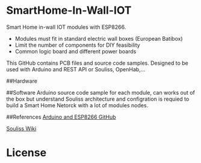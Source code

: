 # SmartHome-In-Wall-IOT

Smart Home in-wall IOT modules with ESP8266.

* Modules must fit in standard electric wall boxes (European Batibox)
* Limit the number of components for DIY feasibility
* Common logic board and different power boards

This GitHub contains PCB files and source code samples.
Designed to be used with Arduino and REST API or Souliss, OpenHab,...

##Hardware


##Software
Arduino source code sample for each module, can works out of the box but understand Souliss architecture and configration is requied to build a Smart Home Netorck with a lot of modules nodes.


##References
[Arduino and ESP8266 GitHub](https://github.com/esp8266/Arduino)

[Souliss Wiki](https://github.com/souliss/souliss/wiki) 

# License
